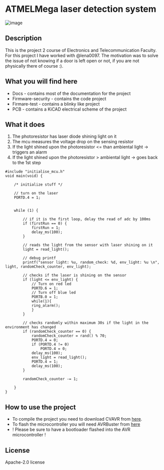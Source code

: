 
# ATMELMega laser detection system
![image](https://etti.upb.ro/wp-content/uploads/2023/09/ETTI-LOGO-A-1.webp)

## Description
This is the project 2 course of Electronics and Telecommunication Faculty. For this project I have worked
with @lena0097. The motivation was to solve the issue of not knowing if a door is left open or not, if
you are not physically there of course :).

## What you will find here
* Docs - contains most of the documentation for the project
* Firmware-security - contains the code project 
* Firmare-test - contains a blinky like project
* PCB - contains a KiCAD electrical scheme of the project

## What it does
1. The photoresistor has laser diode shining light on it
2. The mcu measures the voltage drop on the sensing resistor
3. If the light shined upon the photoresistor <= than ambiental light -> triggers an alarm
4. If the light shined upon the photoresistor > ambiental light -> goes back to the 1st step
```
#include "initialise_mcu.h"
void main(void) {
    
    /* initialize stuff */
    
    // turn on the laser
    PORTD.4 = 1;
    
    
    while (1) {
        
        // if it is the first loop, delay the read of adc by 100ms
        if (firstRun == 0) {
            firstRun = 1;
            delay_ms(100);        
        }    
        
        // reads the light from the sensor with laser shining on it                       
        light = read_light();
        
        // debug printf    
        printf("sensor light: %u, random_check: %d, env_light: %u \n", light, randomCheck_counter, env_light);
    
        // checks if the laser is shining on the sensor
        if (light <= env_light) {  
            // Turn on red led
            PORTD.6 = 1;          
            // Turn off blue led
            PORTB.0 = 1;
            while(1){    
            ring_alarm();
            }
        }
                
        // checks randomly within maximum 30s if the light in the environment has changed             
        if (randomCheck_counter == 0) {            
            randomCheck_counter = rand() % 70;            
            PORTD.4 = 0;            
            if (PORTD.4 != 0) 
                PORTD.4 = 0;                            
            delay_ms(100);
            env_light = read_light();
            PORTD.4 = 1;
            delay_ms(100);
        }
        
        randomCheck_counter -= 1;           
              
    }
}
```

## How to use the project
- To compile the project you need to download CVAVR from [here](https://hpinfotech.ro/cvavr-download.html).
- To flash the microcontroller you will need AVRBuster from [here](http://ham.elcom.pub.ro/proiect2/files/pcloader.zip)
- ! Please be sure to have a bootloader flashed into the AVR microcontroller !

## License 
Apache-2.0 license
